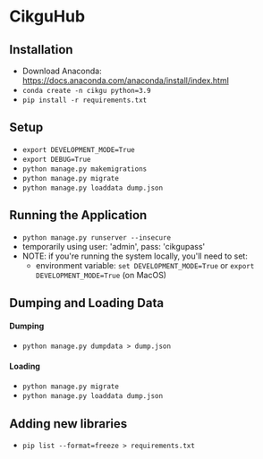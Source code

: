 # CikguHub

## Installation

- Download Anaconda: https://docs.anaconda.com/anaconda/install/index.html
- `conda create -n cikgu python=3.9`
- `pip install -r requirements.txt`

## Setup 
- `export DEVELOPMENT_MODE=True`
- `export DEBUG=True`
- `python manage.py makemigrations`
- `python manage.py migrate`
- `python manage.py loaddata dump.json`
<!-- - `python manage.py collectstatic` -->
<!-- - `python manage.py createsuperuser` -->

## Running the Application
- `python manage.py runserver --insecure`
- temporarily using user: 'admin', pass: 'cikgupass'
- NOTE: if you're running the system locally, you'll need to set:
    - environment variable: `set DEVELOPMENT_MODE=True` or `export DEVELOPMENT_MODE=True` (on MacOS)

## Dumping and Loading Data
#### Dumping
- `python manage.py dumpdata > dump.json`
#### Loading
- `python manage.py migrate`
- `python manage.py loaddata dump.json`

## Adding new libraries
- `pip list --format=freeze > requirements.txt`